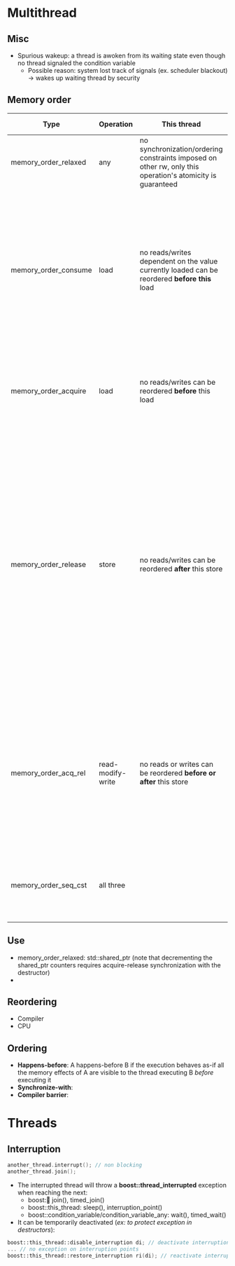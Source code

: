 # Multithread
## Misc
* Spurious wakeup: a thread is awoken from its waiting state even though no thread signaled the condition variable 
  * Possible reason: system lost track of signals (ex. scheduler blackout) -> wakes up waiting thread by security

## Memory order
|Type|Operation|This thread|Other threads|
|-|-|-|-|
memory_order_relaxed|any|no synchronization/ordering constraints imposed on other rw, only this operation's atomicity is guaranteed|no |
memory_order_consume|load|no reads/writes dependent on the value currently loaded can be reordered **before this** load|Writes to data-dependent variables in other threads that release the same atomic variable are visible in the current thread (on most platforms, this affects compiler optimizations only)|
memory_order_acquire|load|no reads/writes can be reordered **before** this load|All writes in other threads that release the same atomic variable are visible in the current thread|
memory_order_release|store|no reads/writes can be reordered **after** this store|All writes in the current thread are visible in other threads that acquire the same atomic variable (see Release-Acquire ordering below) and writes that carry a dependency into the atomic variable become visible in other threads that consume the same atomic (see Release-Consume ordering below).|
memory_order_acq_rel|read-modify-write|no reads or writes can be reordered **before or after** this store|All writes in other threads that release the same atomic variable are visible before the modification and the modification is visible in other threads that acquire the same atomic variable.|
memory_order_seq_cst|all three||a single total order exists in which all threads observe all modifications in the same order|

## Use
* memory_order_relaxed: std::shared_ptr (note that decrementing the shared_ptr counters requires acquire-release synchronization with the destructor)
* 
## Reordering
* Compiler
* CPU
## Ordering
* **Happens-before**: A happens-before B if the execution behaves as-if all the memory effects of A are visible to the thread executing B _before_ executing it
* **Synchronize-with**: 
* **Compiler barrier**:

# Threads
## Interruption
```c++
another_thread.interrupt(); // non blocking
another_thread.join();
```
* The interrupted thread will throw a **boost::thread_interrupted** exception when reaching the next:
  * boost::thread: join(), timed_join()
  * boost::this_thread: sleep(), interruption_point()
  * boost::condition_variable/condition_variable_any: wait(), timed_wait()
* It can be temporarily deactivated (*ex: to protect exception in destructors*):
```c++
boost::this_thread::disable_interruption di; // deactivate interruptions
... // no exception on interruption points
boost::this_thread::restore_interruption ri(di); // reactivate interruptions
```

